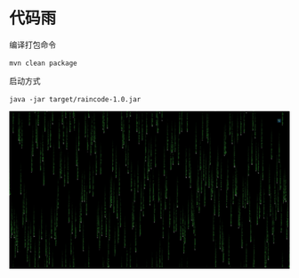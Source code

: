 # 代码雨
  

编译打包命令 

`mvn clean package`

启动方式 

`java -jar target/raincode-1.0.jar`

![图片](https://raw.githubusercontent.com/liukaiK/raincode/master/images/demo.jpg)
